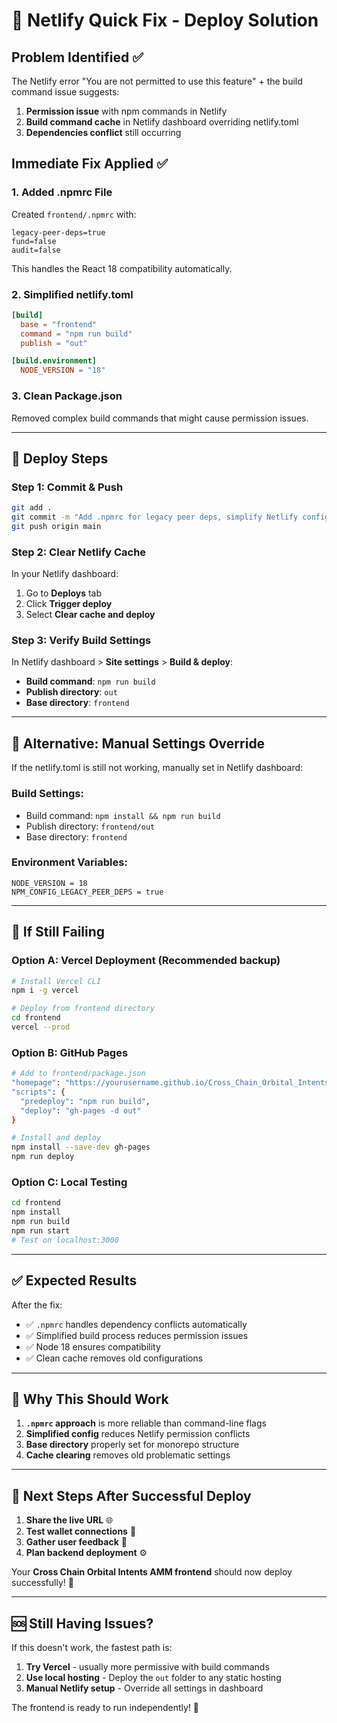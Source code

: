 # 🚀 Netlify Quick Fix - Deploy Solution

## Problem Identified ✅

The Netlify error "You are not permitted to use this feature" + the build command issue suggests:

1. **Permission issue** with npm commands in Netlify
2. **Build command cache** in Netlify dashboard overriding netlify.toml
3. **Dependencies conflict** still occurring

## Immediate Fix Applied ✅

### **1. Added .npmrc File**
Created `frontend/.npmrc` with:
```
legacy-peer-deps=true
fund=false
audit=false
```
This handles the React 18 compatibility automatically.

### **2. Simplified netlify.toml**
```toml
[build]
  base = "frontend"
  command = "npm run build"
  publish = "out"

[build.environment]
  NODE_VERSION = "18"
```

### **3. Clean Package.json**
Removed complex build commands that might cause permission issues.

---

## 🎯 **Deploy Steps**

### **Step 1: Commit & Push**
```bash
git add .
git commit -m "Add .npmrc for legacy peer deps, simplify Netlify config"
git push origin main
```

### **Step 2: Clear Netlify Cache**
In your Netlify dashboard:
1. Go to **Deploys** tab
2. Click **Trigger deploy** 
3. Select **Clear cache and deploy**

### **Step 3: Verify Build Settings**
In Netlify dashboard > **Site settings** > **Build & deploy**:
- **Build command**: `npm run build`
- **Publish directory**: `out`
- **Base directory**: `frontend`

---

## 🔧 **Alternative: Manual Settings Override**

If the netlify.toml is still not working, manually set in Netlify dashboard:

### **Build Settings:**
- Build command: `npm install && npm run build`
- Publish directory: `frontend/out`
- Base directory: `frontend`

### **Environment Variables:**
```
NODE_VERSION = 18
NPM_CONFIG_LEGACY_PEER_DEPS = true
```

---

## 🚨 **If Still Failing**

### **Option A: Vercel Deployment** (Recommended backup)
```bash
# Install Vercel CLI
npm i -g vercel

# Deploy from frontend directory
cd frontend
vercel --prod
```

### **Option B: GitHub Pages**
```bash
# Add to frontend/package.json
"homepage": "https://yourusername.github.io/Cross_Chain_Orbital_Intents_AMM",
"scripts": {
  "predeploy": "npm run build",
  "deploy": "gh-pages -d out"
}

# Install and deploy
npm install --save-dev gh-pages
npm run deploy
```

### **Option C: Local Testing**
```bash
cd frontend
npm install
npm run build
npm run start
# Test on localhost:3000
```

---

## ✅ **Expected Results**

After the fix:
- ✅ `.npmrc` handles dependency conflicts automatically
- ✅ Simplified build process reduces permission issues  
- ✅ Node 18 ensures compatibility
- ✅ Clean cache removes old configurations

---

## 🎯 **Why This Should Work**

1. **`.npmrc` approach** is more reliable than command-line flags
2. **Simplified config** reduces Netlify permission conflicts
3. **Base directory** properly set for monorepo structure
4. **Cache clearing** removes old problematic settings

---

## 📱 **Next Steps After Successful Deploy**

1. **Share the live URL** 🌐
2. **Test wallet connections** 🔗  
3. **Gather user feedback** 👥
4. **Plan backend deployment** ⚙️

Your **Cross Chain Orbital Intents AMM frontend** should now deploy successfully! 🚀

---

## 🆘 **Still Having Issues?**

If this doesn't work, the fastest path is:
1. **Try Vercel** - usually more permissive with build commands
2. **Use local hosting** - Deploy the `out` folder to any static hosting
3. **Manual Netlify setup** - Override all settings in dashboard

The frontend is ready to run independently! 🎉